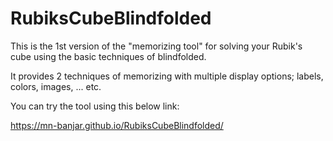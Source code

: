 # RubiksCubeBlindfolded

This is the 1st version of the "memorizing tool" for solving your Rubik's cube using the basic techniques of blindfolded.

It provides 2 techniques of memorizing with multiple display options; labels, colors, images, ... etc.



You can try the tool using this below link:

https://mn-banjar.github.io/RubiksCubeBlindfolded/ 
